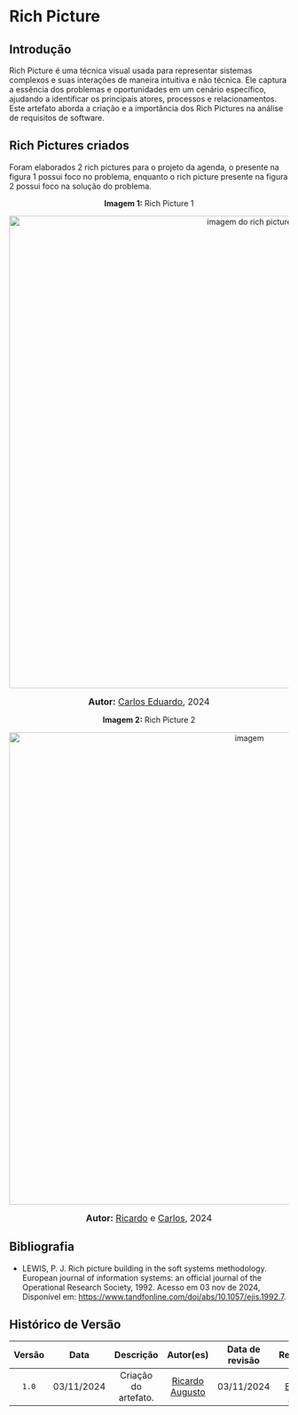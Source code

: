 # Rich Picture

## Introdução

Rich Picture é uma técnica visual usada para representar sistemas complexos e suas interações de maneira intuitiva e não técnica. Ele captura a essência dos problemas e oportunidades em um cenário específico, ajudando a identificar os principais atores, processos e relacionamentos. Este artefato aborda a criação e a importância dos Rich Pictures na análise de requisitos de software.

## Rich Pictures criados

Foram elaborados 2 rich pictures para o projeto da agenda, o presente na figura 1 possui foco no problema, enquanto o rich picture presente na figura 2 possui foco na solução do problema.

<p align="center" > <strong> Imagem 1:</Strong> Rich Picture 1</font> <gitbr></p>

<div style="text-align: center;">
    <img src="./Base/Assets/artefato_generalista/rich-picture/rich-picture1.png"  alt="imagem do rich picture" width="850px">
</div>
</center>

<font size="3"><p style="text-align: center"><b>Autor:</b>  [Carlos Eduardo](https://github.com/CADU110), 2024</p></font>

<p align="center" > <strong> Imagem 2:</Strong> Rich Picture 2</font> <gitbr></p>

<div style="text-align: center;">
    <img src="./Base/Assets/artefato_generalista/rich-picture/rich-picture2.png"  alt="imagem" width="850px">
</div>
</center>

<font size="3"><p style="text-align: center"><b>Autor:</b>  [Ricardo](https://github.com/avmricardo) e [Carlos](https://github.com/CADU110), 2024</p></font>

## Bibliografia

- LEWIS, P. J. Rich picture building in the soft systems methodology. European journal of information systems: an official journal of the Operational Research Society, 1992. Acesso em 03 nov de 2024, Disponível em: <https://www.tandfonline.com/doi/abs/10.1057/ejis.1992.7>.

## Histórico de Versão

| Versão | Data | Descrição | Autor(es) | Data de revisão | Revisor(es) |
| :-: | :-: | :-: | :-: | :-: | :-: |
| `1.0` | 03/11/2024  | Criação do artefato. | [Ricardo Augusto](https://github.com/avmricardo) | 03/11/2024 | [Carlos Eduardo](https://github.com/CADU110), [Johnny](https://github.com/Johnnylopess) |
